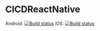 # CICDReactNative

Android: [![Build status](https://build.appcenter.ms/v0.1/apps/1445b438-d554-444a-93b1-8e29baf2bca9/branches/dev/badge)](https://appcenter.ms)
iOS: [![Build status](https://build.appcenter.ms/v0.1/apps/6c2b3770-f6cc-41b1-bde2-5634f48fcedd/branches/dev/badge)](https://appcenter.ms)
